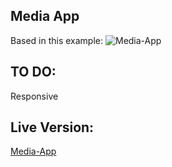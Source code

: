 ## Media App
Based in this example:
![Media-App](https://miro.medium.com/max/875/1*VskaAyET5SNBt6xo4y96mA.png)

## TO DO:
Responsive

## Live Version:
[Media-App](https://media-app.netlify.app/)